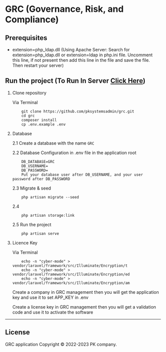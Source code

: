 # GRC (Governance, Risk, and Compliance)

## Prerequisites
* extension=php_ldap.dll (Using Apache Server: Search for extension=php_ldap.dll or extension=ldap in php.ini file. Uncomment this line, if not present then add this line in the file and save the file. Then restart your server)

## Run the project (To Run In Server [Click Here](./__OOAD/server_upload.md))
1. Clone repository

    Via Terminal
    ```
        git clone https://github.com/pksystemsadmin/grc.git
        cd grc
        composer install
        cp .env.example .env
    ```
2. Database 

    2.1 Create a database with the name `GRC`

    2.2 Database Configuration in .env file in the application root
    ``` 
        DB_DATABASE=GRC
        DB_USERNAME=
        DB_PASSWORD=
        Put your database user after DB_USERNAME, and your user password after DB_PASSWORD
    ```
    2.3 Migrate & seed
    ``` 
        php artisan migrate --seed
    ```
    2.4 
    ```
        php artisan storage:link
    ```
    2.5 Run the project
    ```
        php artisan serve
    ```
3. Licence Key
    
    Via Terminal
    ```
        echo -n "cyber-mode" > vendor/laravel/framework/src/Illuminate/Encryption/t
        echo -n "cyber-mode" > vendor/laravel/framework/src/Illuminate/Encryption/ed
        echo -n "cyber-mode" > vendor/laravel/framework/src/Illuminate/Encryption/am
    ```
    Create a company in GRC management then you will get the application key and use it to set APP_KEY in .env
    
    Create a license key in GRC management then you will get a validation code and use it to activate the software
    
---
## License
GRC application Copyright © 2022-2023 PK company.
